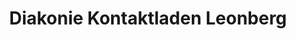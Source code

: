 ---
title: "Diakonie Kontaktladen Leonberg"
url: /leonberg/diakonie-kontaktladen-leonberg/
shop: Gebrauchtwaren
---